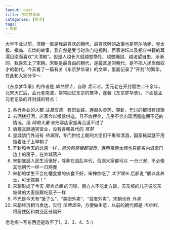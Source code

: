 ```yaml
---
layout: post
title: 东京梦华录
categories: [生活]
tags:
- 宋朝
---
```


大学毕业以前，清朝一直是我最喜欢的朝代，最喜欢听的故事也是努尔哈赤、皇太极、福临、玄烨的故事，我自然是受当时热门电视剧、百家讲坛以及相应书籍的耳濡目染而喜欢“大清朝”。但是人越长大就越想挣扎、越想蹦跶、越渴望自由，渐渐的，我喜欢上了宋朝。宋朝是最自由的朝代，是最富足的朝代，是不把人民当做奴才的朝代。今天看了一篇有关《东京梦华录》的文章，里面记录了“开封”的繁华，在此和大家分享～

《东京梦华录》的作者是 *幽兰居士*，自称 *孟元老*。孟元老在开封居住二十余年，北宋灭亡后，孟元老南渡，常常回忆东京的繁华，遂著《东京梦华录》。下面是孟元老记录的开封城的特点：

1. 各行各业的人都 *注意仪表*，有职业装。连街头卖药、算卦、乞讨的都很有规矩
2. 去酒楼打酒，店家会以银器供送，且不收押金，几乎不会出现酒器逾期不还的情况。用 *阔略大量* 来形容店家是再合适不过了
3. 酒楼瓦肆通宵营业，没有各朝各代的 *宵禁*
4. 皇城禁门外设有 *待漏院*，专门供给上朝的大臣们干果和清酒，国家栋梁就不用饿着肚子上早朝了
5. 开封和今天的北京一样，*房价和房租都很贵*，连蔡京蔡太师也只能买内城梁门边上的房子，在外城落户
6. 宋朝底层人民生活很好，除非在战乱年代，否则大家都可以 *一日三餐*，不必像其他朝代一样一日两餐
7. 宋朝的学生不会吐槽食堂的伙食不好，宋神宗吃了 *太学馒头* 后都说 “朕以此养士，可无愧矣！”
8. 宋朝形成了今天 *南米北面* 的习惯，南方人不吃北方饭，苏东坡的儿子说吃东坡做的大麦饭跟吃虱子一样
9. 不光是今天有“饿了么”、“美团外卖”、“百度外卖”，宋朝也有 *外卖*
10. 宋朝经济相当发达，实行 *住商混杂*，方便做生意，以前的朝代都是 *市坊制*，将居住区和商业区分隔开

老毛病～写东西还是改不了1、2、3、4、5 :)
